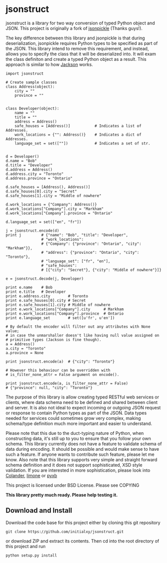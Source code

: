 jsonstruct
==========

jsonstruct is a library for two way conversion of typed Python object and JSON. This project is originally a fork of [jsonpickle](jsonpickle.github.com) (Thanks guys!).

The key difference between this library and jsonpickle is that during deserialization, jsonpickle requires Python types to be specified as part of the JSON. This library intend to remove this requirement, and instead, allows you to specify the class that it will be deserialized into. It will exam the class definiton and create a typed Python object as a result. This approach is similar to how [Jackson](https://github.com/FasterXML/jackson) works.
    
    import jsonstruct

    # Create sample classes
    class Address(object):
        city = ""
        province = ""


    class Developer(object):
        name = ""
        title = ""
        address = Address()
        safe_houses = [Address()]           # Indicates a list of Addresses.
        work_locations = {"": Address()}    # Indicates a dict of Addresses.
        language_set = set([""])            # Indicates a set of str.


    d = Developer()
    d.name = "Bob"
    d.title = "Developer"
    d.address = Address()
    d.address.city = "Toronto"
    d.address.province = "Ontario"

    d.safe_houses = [Address(), Address()]
    d.safe_houses[0].city = "Secret"
    d.safe_houses[1].city = "Middle of nowhere"

    d.work_locations = {"Company": Address()}
    d.work_locations["Company"].city = "Markham"
    d.work_locations["Company"].province = "Ontario"

    d.language_set = set(["en", "fr"])

    j = jsonstruct.encode(d)
    print j         # {"name": "Bob", "title": "Developer",
                    # "work_locations":
                    # {"Company": {"province": "Ontario", "city": "Markham"}},
                    # "address": {"province": "Ontario", "city": "Toronto"},
                    # "language_set": ["fr", "en"],
                    # "safe_houses":
                    # [{"city": "Secret"}, {"city": "Middle of nowhere"}]}

    e = jsonstruct.decode(j, Developer)

    print e.name    # Bob
    print e.title   # Developer
    print e.address.city        # Toronto
    print e.safe_houses[0].city # Secret
    print e.safe_houses[1].city # Middle of nowhere
    print e.work_locations["Company"].city      # Markham
    print e.work_locations["Company"].province  # Ontario
    print e.language_set        # set([u'fr', u'en'])

    # By default the encoder will filter out any attributes with None value;
    # in case the unmarshaller doesn't like having null value assigned on
    # primitive types (Jackson is fine though).
    a = Address()
    a.city = "Toronto"
    a.province = None

    print jsonstruct.encode(a)  # {"city": "Toronto"}

    # However this behaviour can be overridden with
    # is_filter_none_attr = False argument on encode().

    print jsonstruct.encode(a, is_filter_none_attr = False)
    # {"province": null, "city": "Toronto"}

The purpose of this library is allow creating typed RESTful web services or clients, where data schema need to be defined and shared between client and server. It is also not ideal to expect incoming or outgoing JSON request or response to contain Python types as part of the JSON. Data types needed for services could sometimes grow very complex, making schema/type definition much more important and easier to understand.

Please note that this due to the duct-typing nature of Python, when constructing data, it's still up to you to ensure that you follow your own schema. This library currently does not have a feature to validate schema of data during encoding. It should be possible and would make sense to have such a feature. If anyone wants to contribute such feature, please let me know. Also note that this library supports very simple and straight forward schema definition and it does not support sophisticated, XSD style validation. If you are interested in more sophistication, please look into [Colander](http://docs.pylonsproject.org/projects/colander/en/latest/), [limone](https://pypi.python.org/pypi/limone) or [pyxb](http://pyxb.sourceforge.net/)

This project is licensed under BSD License. Please see COPYING

**This library pretty much ready. Please help testing it.**

Download and Install
--------------------

Download the code base for this project either by cloning this git repository

    git clone https://github.com/initialxy/jsonstruct.git

or download ZIP and extract its contents. Then cd into the root directory of this project and run

    python setup.py install
